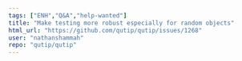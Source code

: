 ```yaml
---
tags: ["ENH","Q&A","help-wanted"]
title: "Make testing more robust especially for random objects"
html_url: "https://github.com/qutip/qutip/issues/1268"
user: "nathanshammah"
repo: "qutip/qutip"
---
```


